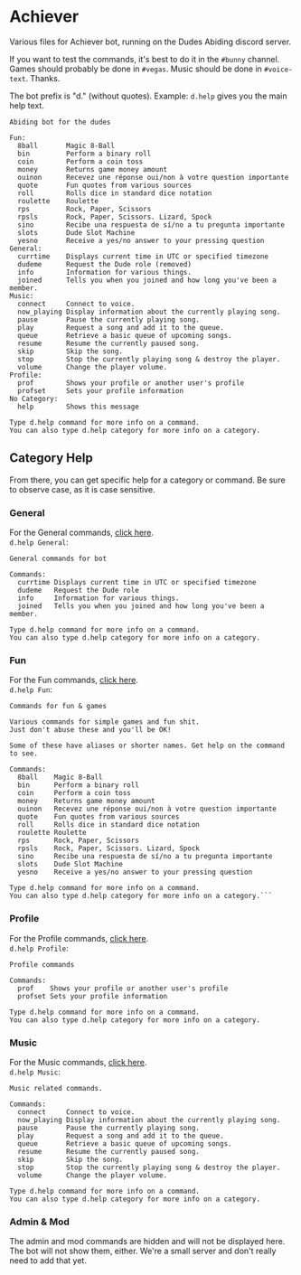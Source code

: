 # Achiever
Various files for Achiever bot, running on the Dudes Abiding discord server.

If you want to test the commands, it's best to do it in the `#bunny` channel. Games should probably be done in `#vegas`. Music should be done in `#voice-text`. Thanks.

The bot prefix is "d." (without quotes). Example: `d.help` gives you the main help text.
```
Abiding bot for the dudes

Fun:
  8ball       Magic 8-Ball
  bin         Perform a binary roll
  coin        Perform a coin toss
  money       Returns game money amount
  ouinon      Recevez une réponse oui/non à votre question importante
  quote       Fun quotes from various sources
  roll        Rolls dice in standard dice notation
  roulette    Roulette
  rps         Rock, Paper, Scissors
  rpsls       Rock, Paper, Scissors. Lizard, Spock
  sino        Recibe una respuesta de sí/no a tu pregunta importante
  slots       Dude Slot Machine
  yesno       Receive a yes/no answer to your pressing question
General:
  currtime    Displays current time in UTC or specified timezone
  dudeme      Request the Dude role (removed)
  info        Information for various things.
  joined      Tells you when you joined and how long you've been a member.
Music:
  connect     Connect to voice.
  now_playing Display information about the currently playing song.
  pause       Pause the currently playing song.
  play        Request a song and add it to the queue.
  queue       Retrieve a basic queue of upcoming songs.
  resume      Resume the currently paused song.
  skip        Skip the song.
  stop        Stop the currently playing song & destroy the player.
  volume      Change the player volume.
Profile:
  prof        Shows your profile or another user's profile
  profset     Sets your profile information
​No Category:
  help        Shows this message

Type d.help command for more info on a command.
You can also type d.help category for more info on a category.
```

## Category Help
From there, you can get specific help for a category or command. Be sure to observe case, as it is case sensitive.

### General
For the General commands, [click here](../master/commands_general.md).  
`d.help General`:
```
General commands for bot

Commands:
  currtime Displays current time in UTC or specified timezone
  dudeme   Request the Dude role
  info     Information for various things.
  joined   Tells you when you joined and how long you've been a member.

Type d.help command for more info on a command.
You can also type d.help category for more info on a category.
```

### Fun
For the Fun commands, [click here](../master/commands_fun.md).  
`d.help Fun`:
```
Commands for fun & games

Various commands for simple games and fun shit.
Just don't abuse these and you'll be OK!

Some of these have aliases or shorter names. Get help on the command to see.

Commands:
  8ball    Magic 8-Ball
  bin      Perform a binary roll
  coin     Perform a coin toss
  money    Returns game money amount
  ouinon   Recevez une réponse oui/non à votre question importante
  quote    Fun quotes from various sources
  roll     Rolls dice in standard dice notation
  roulette Roulette
  rps      Rock, Paper, Scissors
  rpsls    Rock, Paper, Scissors. Lizard, Spock
  sino     Recibe una respuesta de sí/no a tu pregunta importante
  slots    Dude Slot Machine
  yesno    Receive a yes/no answer to your pressing question

Type d.help command for more info on a command.
You can also type d.help category for more info on a category.```
```

### Profile
For the Profile commands, [click here](../master/commands_profile.md).  
`d.help Profile`:
```
Profile commands

Commands:
  prof    Shows your profile or another user's profile
  profset Sets your profile information

Type d.help command for more info on a command.
You can also type d.help category for more info on a category.
```

### Music
For the Music commands, [click here](../master/commands_music.md).  
`d.help Music`:
```
Music related commands.

Commands:
  connect     Connect to voice.
  now_playing Display information about the currently playing song.
  pause       Pause the currently playing song.
  play        Request a song and add it to the queue.
  queue       Retrieve a basic queue of upcoming songs.
  resume      Resume the currently paused song.
  skip        Skip the song.
  stop        Stop the currently playing song & destroy the player.
  volume      Change the player volume.

Type d.help command for more info on a command.
You can also type d.help category for more info on a category.
```

### Admin & Mod
The admin and mod commands are hidden and will not be displayed here. The bot will not show them, either. We're a small server and don't really need to add that yet.

